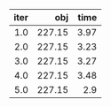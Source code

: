 |  iter |      obj |   time |
| -----:| --------:| ------:|
| $1.0$ | $227.15$ | $3.97$ |
| $2.0$ | $227.15$ | $3.23$ |
| $3.0$ | $227.15$ | $3.27$ |
| $4.0$ | $227.15$ | $3.48$ |
| $5.0$ | $227.15$ |  $2.9$ |

